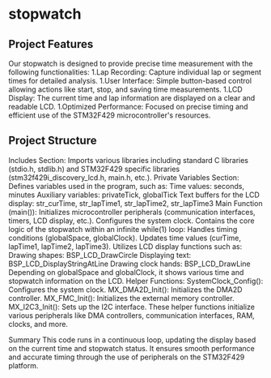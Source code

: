 # stopwatch
## Project Features
Our stopwatch is designed to provide precise time measurement with the following functionalities:
1.Lap Recording: Capture individual lap or segment times for detailed analysis.
1.User Interface: Simple button-based control allowing actions like start, stop, and saving time measurements.
1.LCD Display: The current time and lap information are displayed on a clear and readable LCD.
1.Optimized Performance: Focused on precise timing and efficient use of the STM32F429 microcontroller's resources.
## Project Structure
Includes Section:
Imports various libraries including standard C libraries (stdio.h, stdlib.h) and STM32F429 specific libraries (stm32f429i_discovery_lcd.h, main.h, etc.).
Private Variables Section:
Defines variables used in the program, such as:
Time values: seconds, minutes
Auxiliary variables: privateTick, globalTick
Text buffers for the LCD display: str_curTime, str_lapTime1, str_lapTime2, str_lapTime3
Main Function (main()):
Initializes microcontroller peripherals (communication interfaces, timers, LCD display, etc.).
Configures the system clock.
Contains the core logic of the stopwatch within an infinite while(1) loop:
Handles timing conditions (globalSpace, globalClock).
Updates time values (curTime, lapTime1, lapTime2, lapTime3).
Utilizes LCD display functions such as:
Drawing shapes: BSP_LCD_DrawCircle
Displaying text: BSP_LCD_DisplayStringAtLine
Drawing clock hands: BSP_LCD_DrawLine
Depending on globalSpace and globalClock, it shows various time and stopwatch information on the LCD.
Helper Functions:
SystemClock_Config(): Configures the system clock.
MX_DMA2D_Init(): Initializes the DMA2D controller.
MX_FMC_Init(): Initializes the external memory controller.
MX_I2C3_Init(): Sets up the I2C interface.
These helper functions initialize various peripherals like DMA controllers, communication interfaces, RAM, clocks, and more.

Summary
This code runs in a continuous loop, updating the display based on the current time and stopwatch status. It ensures smooth performance and accurate timing through the use of peripherals on the STM32F429 platform.
